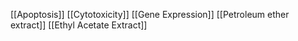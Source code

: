 [[Apoptosis]]
[[Cytotoxicity]]
[[Gene Expression]]
[[Petroleum ether extract]]
[[Ethyl Acetate Extract]]
